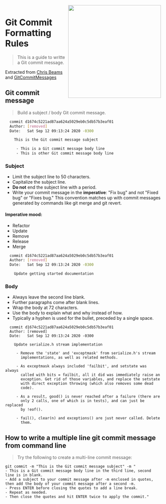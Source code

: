 <img src="https://git-scm.com/images/logos/downloads/Git-Logo-2Color.png" align="right" width="300" />

# Git Commit Formatting Rules
> This is a guide to writte a Git commit message.

Extracted from [Chris Beams](https://chris.beams.io/posts/git-commit) and [GitCommitMessages](https://wiki.openstack.org/wiki/GitCommitMessages)

## Git commit message
> Build a subject / body Git commit message.

```bash
  commit d1674c5221ad87aa624a5029eb0c5db57b3eaf01
  Author: [removed]
  Date:   Sat Sep 12 09:13:24 2020 -0300

    This is the Git commit message subject

     - This is a Git commit message body line
     - This is other Git commit message body line

```

### Subject
- Limit the subject line to 50 characters.
- Capitalize the subject line.
- **Do not** end the subject line with a period.
- Write your commit message in the **imperative**: "Fix bug" and not "Fixed bug" or "Fixes bug." This convention matches up with commit messages generated by commands like git merge and git revert.

#### Imperative mood:
  * Refactor
  * Update
  * Remove
  * Release
  * Merge
  
```bash
  commit d1674c5221ad87aa624a5029eb0c5db57b3eaf01
  Author: [removed]
  Date:   Sat Sep 12 09:13:24 2020 -0300

    Update getting started documentation

```

### Body
- Always leave the second line blank.
- Further paragraphs come after blank lines.
- Wrap the body at 72 characters.
- Use the body to explain what and why instead of how.
- Typically a hyphen is used for the bullet, preceded by a single space.

```
  commit d1674c5221ad87aa624a5029eb0c5db57b3eaf01
  Author: [removed]
  Date:   Sat Sep 12 09:13:24 2020 -0300

    Update serialize.h stream implementation

     - Remove the 'state' and 'exceptmask' from serialize.h's stream
       implementations, as well as related methods.

     - As exceptmask always included 'failbit', and setstate was always
       called with bits = failbit, all it did was immediately raise an
       exception. Get rid of those variables, and replace the setstate
       with direct exception throwing (which also removes some dead
       code).

     - As a result, good() is never reached after a failure (there are
       only 2 calls, one of which is in tests), and can just be replaced
       by !eof().
    
     - fail(), clear(n) and exceptions() are just never called. Delete
       them.

```

## How to write a multiple line git commit message from command line

> Try the following to create a multi-line commit message:

```
git commit -m "This is the Git commit message subject" -m "
- This is a Git commit message body line in the third line, second line is in blank. 
- Add a subject to your commit message after -m enclosed in quotes, then add the body of your commit message after a second -m.
- Press ENTER before closing the quotes to add a line break.
- Repeat as needed.
- Then close the quotes and hit ENTER twice to apply the commit."
```

